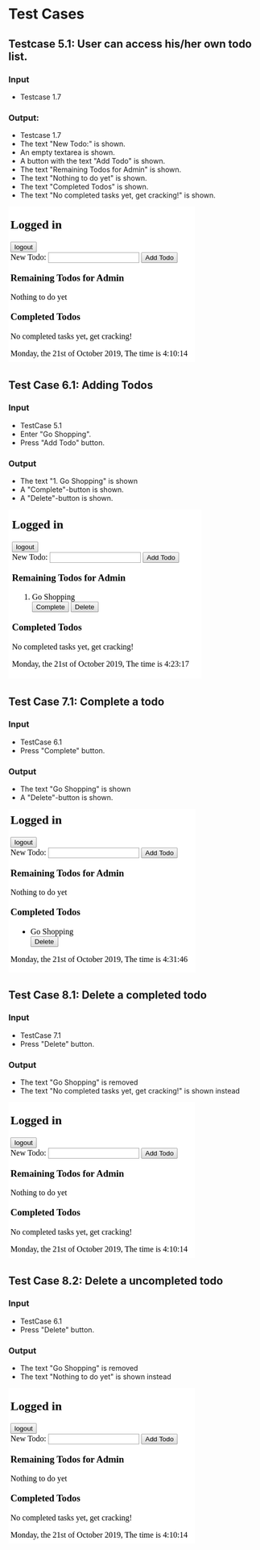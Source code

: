 # Test Cases

## Testcase 5.1: User can access his/her own todo list.

### Input
- Testcase 1.7

### Output:

- Testcase 1.7
- The text "New Todo:" is shown.
- An empty textarea is shown.
- A button with the text "Add Todo" is shown.
- The  text "Remaining Todos for Admin" is shown.
- The text "Nothing to do yet" is shown.
- The text "Completed Todos" is shown.
- The text "No completed tasks yet, get cracking!" is shown.

![TestCase5.1](./img/TestCase5.1.png)

## Test Case 6.1: Adding Todos

### Input
- TestCase 5.1
- Enter "Go Shopping".
- Press "Add Todo" button.

### Output
- The text "1. Go Shopping" is shown
- A "Complete"-button is shown.
- A "Delete"-button is shown.

![TestCase6.1](./img/TestCase6.1.png)

## Test Case 7.1: Complete a todo

### Input
- TestCase 6.1
- Press "Complete" button.

### Output
- The text "Go Shopping" is shown
- A "Delete"-button is shown.

![TestCase7.1](./img/TestCase7.1.png)

## Test Case 8.1: Delete a completed todo

### Input
- TestCase 7.1
- Press "Delete" button.

### Output
- The text "Go Shopping" is removed
- The text "No completed tasks yet, get cracking!" is shown instead

![TestCase8.1](./img/TestCase5.1.png)

## Test Case 8.2: Delete a uncompleted todo

### Input
- TestCase 6.1
- Press "Delete" button.

### Output
- The text "Go Shopping" is removed
- The text "Nothing to do yet" is shown instead

![TestCase8.2](./img/TestCase5.1.png)

